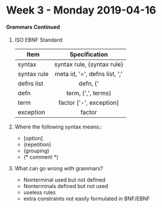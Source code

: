 # Week 3 - Monday 2019-04-16

#### Grammars Continued

1. ISO EBNF Standard:

    | Item          | Specification                 |
    | ------------- |:-----------------------------:|
    | syntax        | syntax rule, {syntax rule}    |
    | syntax rule   | meta id, '=', defns list, ';' |
    | defns list    | defn, {'|', defn}             |
    | defn          |  term, {',', terms}           |
    | term          | factor ['-', exception]       |
    | exception     | factor                        |

2. Where the following syntax means::
    * [option]
    * {repetition}
    * (grouping)
    * (* comment *)

3. What can go wrong with grammars?
    * Nonterminal used but not defined
    * Nonterminals defined but not used
    * useless rules
    * extra constraints not easily formulated in BNF/EBNF
